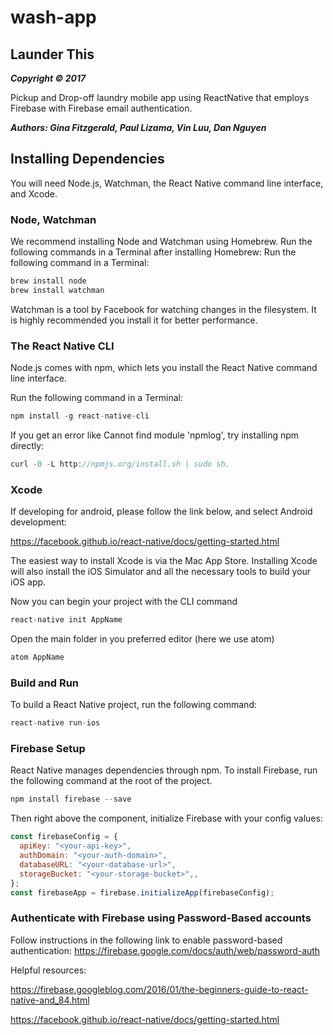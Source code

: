 # wash-app
## Launder This
***Copyright © 2017***

Pickup and Drop-off laundry mobile app using ReactNative that employs Firebase with Firebase email authentication.

***Authors: Gina Fitzgerald, Paul Lizama, Vin Luu, Dan Nguyen***


## Installing Dependencies
You will need Node.js, Watchman, the React Native command line interface, and Xcode.

### Node, Watchman
We recommend installing Node and Watchman using Homebrew. Run the following commands in a Terminal after installing Homebrew:
Run the following command in a Terminal:
``` javascript
brew install node
brew install watchman
```
Watchman is a tool by Facebook for watching changes in the filesystem. It is highly recommended you install it for better performance.

### The React Native CLI #
Node.js comes with npm, which lets you install the React Native command line interface.

Run the following command in a Terminal:
``` javascript
npm install -g react-native-cli
```
If you get an error like Cannot find module 'npmlog', try installing npm directly:
```javascript
curl -0 -L http://npmjs.org/install.sh | sudo sh.
```

### Xcode
If developing for android, please follow the link below, and select Android development:

https://facebook.github.io/react-native/docs/getting-started.html

The easiest way to install Xcode is via the Mac App Store. Installing Xcode will also install the iOS Simulator and all the necessary tools to build your iOS app.

Now you can begin your project with the CLI command
```javascript
react-native init AppName
```
Open the main folder in you preferred editor (here we use atom)
```javascript
atom AppName
```

### Build and Run
To build a React Native project, run the following command:
```javascript
react-native run-ios
```

### Firebase Setup
React Native manages dependencies through npm. To install Firebase, run the following command at the root of the project.
```javascript
npm install firebase --save
```
Then right above the component, initialize Firebase with your config values:
```javascript
const firebaseConfig = {
  apiKey: "<your-api-key>",
  authDomain: "<your-auth-domain>",
  databaseURL: "<your-database-url>",
  storageBucket: "<your-storage-bucket>",,
};
const firebaseApp = firebase.initializeApp(firebaseConfig);
```
### Authenticate with Firebase using Password-Based accounts
Follow instructions in the following link to enable password-based authentication: 
https://firebase.google.com/docs/auth/web/password-auth

Helpful resources:

https://firebase.googleblog.com/2016/01/the-beginners-guide-to-react-native-and_84.html

https://facebook.github.io/react-native/docs/getting-started.html
